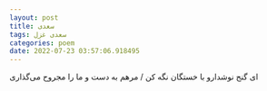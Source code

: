 ```yaml
---
layout: post
title: سعدی
tags: سعدی غزل
categories: poem
date: 2022-07-23 03:57:06.918495
---
```


ای گنج نوشدارو با خستگان نگه کن / مرهم به دست و ما را مجروح می‌گذاری